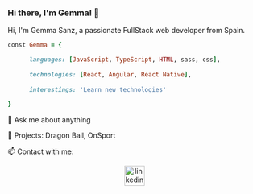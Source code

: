 ### Hi there, I'm Gemma! 👋

Hi, I'm Gemma Sanz, a passionate FullStack web developer from Spain.

```ruby
const Gemma = {

      languages: [JavaScript, TypeScript, HTML, sass, css],
  
      technologies: [React, Angular, React Native],
  
      interestings: 'Learn new technologies'
  
}
```

💬 Ask me about anything

🔭 Projects: Dragon Ball, OnSport

📫 Contact with me:

<p align="center">
<a href=https://www.linkedin.com/in/gemma-sanz-rabadan/><img src=https://trello-attachments.s3.amazonaws.com/5edcc7367102c32f7a0d5304/5f736cfbeeac638f785cdc5a/4e229c905174c7a56f2760f23a6b2fc4/linkedin.svg alt='linkedin' height=40px alt='Linkedin'></img></a>
</p>

<!--
**gemmas95/gemmas95** is a ✨ _special_ ✨ repository because its `README.md` (this file) appears on your GitHub profile.

Here are some ideas to get you started:

- 🔭 I’m currently working on ...
- 🌱 I’m currently learning ...
- 👯 I’m looking to collaborate on ...
- 🤔 I’m looking for help with ...
- 💬 Ask me about ...
- 📫 How to reach me: ...
- 😄 Pronouns: ...
- ⚡ Fun fact: ...
-->
